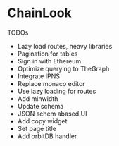# ChainLook


TODOs

- Lazy load routes, heavy libraries
- Pagination for tables
- Sign in with Ethereum
- Optimize querying to TheGraph
- Integrate IPNS
- Replace monaco editor
- Use lazy loading for routes
- Add minwidth
- Update schema
- JSON schem abased UI
- Add copy widget
- Set page title
- Add orbitDB handler
